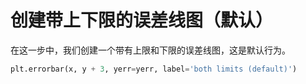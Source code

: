 # 创建带上下限的误差线图（默认）

在这一步中，我们创建一个带有上限和下限的误差线图，这是默认行为。

```python
plt.errorbar(x, y + 3, yerr=yerr, label='both limits (default)')
```
